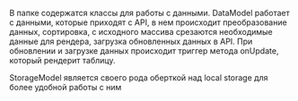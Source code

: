 В папке содержатся классы для работы с данными. DataModel работает с данными, которые приходят с API, в нем происходит преобразование данных, сортировка, с исходного массива срезаются необходимые данные для рендера, загрузка обновленных данных в API. При обновлении и загрузке данных происходит триггер метода onUpdate, который рендерит таблицу.

StorageModel является своего рода оберткой над local storage для более удобной работы с ним